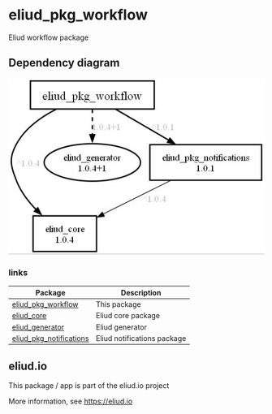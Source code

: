 # eliud_pkg_workflow

Eliud workflow package

## Dependency diagram

![Dependency diagram](https://github.com/eliudio/eliud_pkg_workflow/raw/main/depends.jpg)

### links
|Package                                                                    |Description                                            |
|---------------------------------------------------------------------------|-------------------------------------------------------|
|[eliud_pkg_workflow](https://pub.dev/packages/eliud_pkg_workflow)          | This package                                          |
|[eliud_core](https://pub.dev/packages/eliud_core)                          | Eliud core package                                    |
|[eliud_generator](https://pub.dev/packages/eliud_generator)                | Eliud generator                                       |
|[eliud_pkg_notifications](https://pub.dev/packages/eliud_pkg_notifications)| Eliud notifications package                           |


## eliud.io

This package / app is part of the eliud.io project

More information, see https://eliud.io


